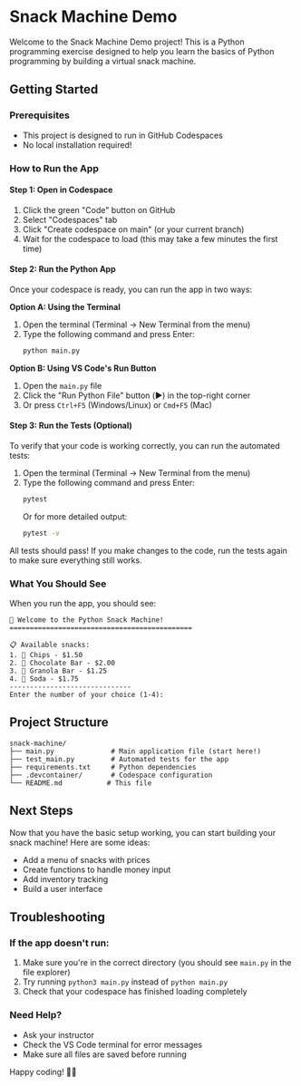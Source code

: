 # Snack Machine Demo

Welcome to the Snack Machine Demo project! This is a Python programming exercise designed to help you learn the basics of Python programming by building a virtual snack machine.

## Getting Started

### Prerequisites
- This project is designed to run in GitHub Codespaces
- No local installation required!

### How to Run the App

#### Step 1: Open in Codespace
1. Click the green "Code" button on GitHub
2. Select "Codespaces" tab
3. Click "Create codespace on main" (or your current branch)
4. Wait for the codespace to load (this may take a few minutes the first time)

#### Step 2: Run the Python App
Once your codespace is ready, you can run the app in two ways:

**Option A: Using the Terminal**
1. Open the terminal (Terminal → New Terminal from the menu)
2. Type the following command and press Enter:
   ```bash
   python main.py
   ```

**Option B: Using VS Code's Run Button**
1. Open the `main.py` file
2. Click the "Run Python File" button (▶️) in the top-right corner
3. Or press `Ctrl+F5` (Windows/Linux) or `Cmd+F5` (Mac)

#### Step 3: Run the Tests (Optional)
To verify that your code is working correctly, you can run the automated tests:

1. Open the terminal (Terminal → New Terminal from the menu)
2. Type the following command and press Enter:
   ```bash
   pytest
   ```
   Or for more detailed output:
   ```bash
   pytest -v
   ```

All tests should pass! If you make changes to the code, run the tests again to make sure everything still works.

### What You Should See
When you run the app, you should see:
```
🎯 Welcome to the Python Snack Machine!
=============================================

📋 Available snacks:
1. 🍿 Chips - $1.50
2. 🍫 Chocolate Bar - $2.00
3. 🥜 Granola Bar - $1.25
4. 🥤 Soda - $1.75
------------------------------
Enter the number of your choice (1-4):
```

## Project Structure
```
snack-machine/
├── main.py              # Main application file (start here!)
├── test_main.py         # Automated tests for the app
├── requirements.txt     # Python dependencies
├── .devcontainer/       # Codespace configuration
└── README.md           # This file
```

## Next Steps
Now that you have the basic setup working, you can start building your snack machine! Here are some ideas:
- Add a menu of snacks with prices
- Create functions to handle money input
- Add inventory tracking
- Build a user interface

## Troubleshooting

### If the app doesn't run:
1. Make sure you're in the correct directory (you should see `main.py` in the file explorer)
2. Try running `python3 main.py` instead of `python main.py`
3. Check that your codespace has finished loading completely

### Need Help?
- Ask your instructor
- Check the VS Code terminal for error messages
- Make sure all files are saved before running

Happy coding! 🐍🥤

